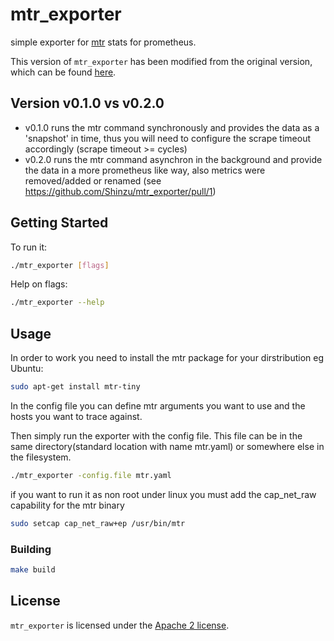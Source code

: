 # mtr_exporter
simple exporter for [mtr](http://www.bitwizard.nl/mtr/) stats for prometheus.

This version of `mtr_exporter` has been modified from the original version, which can be found [here](https://github.com/Shinzu/mtr_exporter).

## Version v0.1.0 vs v0.2.0
* v0.1.0 runs the mtr command synchronously and provides the data as a 'snapshot' in time, thus you will need to configure the scrape timeout accordingly (scrape timeout >= cycles)
* v0.2.0 runs the mtr command asynchron in the background and provide the data in a more prometheus like way, also metrics were removed/added or renamed (see https://github.com/Shinzu/mtr_exporter/pull/1)

## Getting Started

To run it:

```bash
./mtr_exporter [flags]
```

Help on flags:

```bash
./mtr_exporter --help
```


## Usage

In order to work you need to install the mtr package for your dirstribution eg Ubuntu:

```bash
sudo apt-get install mtr-tiny
```

In the config file you can define mtr arguments you want to use and the hosts you want to trace against.

Then simply run the exporter with the config file. This file can be in the same directory(standard location with name mtr.yaml) or somewhere else in the filesystem.

```bash
./mtr_exporter -config.file mtr.yaml
```

if you want to run it as non root under linux you must add the cap_net_raw capability for the mtr binary

```bash
sudo setcap cap_net_raw+ep /usr/bin/mtr
```

### Building

```bash
make build
```

## License

`mtr_exporter` is licensed under the [Apache 2 license](LICENSE).
